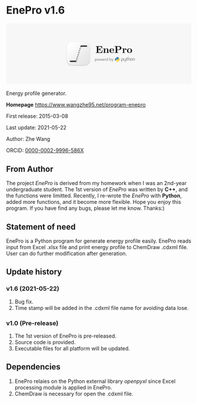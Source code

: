 # EnePro v1.6
![](EnePro_icon.png)

Energy profile generator.

**Homepage** https://www.wangzhe95.net/program-enepro

First release: 2015-03-08

Last update: 2021-05-22

Author: Zhe Wang

ORCiD: [0000-0002-9996-586X](https://orcid.org/0000-0002-9996-586X)

## From Author
The project *EnePro* is derived from my homework when I was an 2nd-year undergraduate student.
The 1st version of *EnePro* was written by **C++**, and the functions were limitted.
Recently, I re-wrote the *EnePro* with **Python**, added more functions, and it become more flexible.
Hope you enjoy this program. If you have find any bugs, please let me know. Thanks:)

## Statement of need
EnePro is a Python program for generate energy profile easily. EnePro reads input from Excel .xlsx
file and print energy profile to ChemDraw .cdxml file. User can do further modification after generation.

## Update history
### v1.6 (2021-05-22)
1. Bug fix.
2. Time stamp will be added in the .cdxml file name for avoiding data lose.

### v1.0 (Pre-release)
1. The 1st version of EnePro is pre-released.
2. Source code is provided.
3. Executable files for all platform will be updated.

## Dependencies
1. EnePro relaies on the Python external library *openpyxl* since Excel processing module is applied in EnePro.
2. ChemDraw is necessary for open the .cdxml file.
